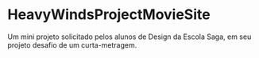 # HeavyWindsProjectMovieSite
Um mini projeto solicitado pelos alunos de Design da Escola Saga, em seu projeto desafio de um curta-metragem.
